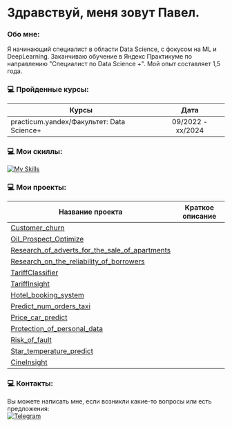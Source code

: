 Здравствуй, меня зовут Павел.
=============================================================================================================================================


###  Обо мне:
Я начинающий специалист в области Data Science, с фокусом на ML и DeepLearning. Заканчиваю обучение в Яндекс Практикуме по направлению "Специалист по  Data Science +". Мой опыт составляет 1,5 года.

### 💻 Пройденные курсы:
                                                
| Курсы                                                           | Дата              |
| ----------------------------------------------------------------| :---------------: |
| practicum.yandex/Факультет: Data Science+                       | 09/2022 - xx/2024 |
### 💻 Мои скиллы:

[![My Skills](https://skillicons.dev/icons?i=git,py,pytorch,sklearn,sqlite,tensorflow"&theme=light)](https://skillicons.dev)

### 💻 Мои проекты:

| Название проекта | Краткое описание |
|------------------|--------|
| [Customer_churn](https://github.com/FrustrationDesu/yandex.practicum/tree/main/Customer_churn) |
| [Oil_Prospect_Optimize](https://github.com/FrustrationDesu/yandex.practicum/tree/main/Oil_Prospect_Optimize) |
| [Research_of_adverts_for_the_sale_of_apartments](https://github.com/FrustrationDesu/yandex.practicum/tree/main/Research_of_adverts_for_the_sale_of_apartments) |
| [Research_on_the_reliability_of_borrowers](https://github.com/FrustrationDesu/yandex.practicum/tree/main/Research_on_the_reliability_of_borrowers) |
| [TariffClassifier](https://github.com/FrustrationDesu/yandex.practicum/tree/main/TariffClassifier) |
| [TariffInsight](https://github.com/FrustrationDesu/yandex.practicum/tree/main/TariffInsight) |
| [Hotel_booking_system](https://github.com/FrustrationDesu/yandex.practicum/tree/main/hotel_booking_system) |
| [Predict_num_orders_taxi](https://github.com/FrustrationDesu/yandex.practicum/tree/main/predict_num_orders_taxi) |
| [Price_car_predict](https://github.com/FrustrationDesu/yandex.practicum/tree/main/price_car_predict) |
| [Protection_of_personal_data](https://github.com/FrustrationDesu/yandex.practicum/tree/main/protection_of_personal_data) |
| [Risk_of_fault](https://github.com/FrustrationDesu/yandex.practicum/tree/main/risk_of_fault) |
| [Star_temperature_predict](https://github.com/FrustrationDesu/yandex.practicum/tree/main/star_temperature_predict) |
| [CineInsight](https://github.com/FrustrationDesu/yandex.practicum/tree/main/%D1%81ineInsight) |


### 💻 Контакты:
Вы можете написать мне, если возникли какие-то вопросы или есть предложения:<br>
[![Telegram](https://anwap.space/wp-content/uploads/2023/12/telegram.png)](https://t.me/frustrationdesu)
